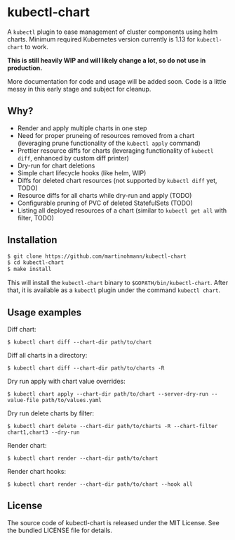 kubectl-chart
=============

A `kubectl` plugin to ease management of cluster components using helm charts.
Minimum required Kubernetes version currently is 1.13 for `kubectl-chart` to
work.

**This is still heavily WIP and will likely change a lot, so do not use in
production.**

More documentation for code and usage will be added soon. Code is a little
messy in this early stage and subject for cleanup.

Why?
----

- Render and apply multiple charts in one step
- Need for proper pruneing of resources removed from a chart (leveraging prune
  functionality of the `kubectl apply` command)
- Prettier resource diffs for charts (leveraging functionality of `kubectl
  diff`, enhanced by custom diff printer)
- Dry-run for chart deletions
- Simple chart lifecycle hooks (like helm, WIP)
- Diffs for deleted chart resources (not supported by `kubectl diff` yet, TODO)
- Resource diffs for all charts while dry-run and apply (TODO)
- Configurable pruning of PVC of deleted StatefulSets (TODO)
- Listing all deployed resources of a chart (similar to `kubectl get all` with filter, TODO)

Installation
------------

```sh
$ git clone https://github.com/martinohmann/kubectl-chart
$ cd kubectl-chart
$ make install
```

This will install the `kubectl-chart` binary to `$GOPATH/bin/kubectl-chart`.
After that, it is available as a `kubectl` plugin under the command `kubectl chart`.

Usage examples
--------------

Diff chart:

```
$ kubectl chart diff --chart-dir path/to/chart
```

Diff all charts in a directory:

```
$ kubectl chart diff --chart-dir path/to/charts -R
```

Dry run apply with chart value overrides:

```
$ kubectl chart apply --chart-dir path/to/chart --server-dry-run --value-file path/to/values.yaml
```

Dry run delete charts by filter:

```
$ kubectl chart delete --chart-dir path/to/charts -R --chart-filter chart1,chart3 --dry-run
```

Render chart:

```
$ kubectl chart render --chart-dir path/to/chart
```

Render chart hooks:

```
$ kubectl chart render --chart-dir path/to/chart --hook all
```

License
-------

The source code of kubectl-chart is released under the MIT
License. See the bundled LICENSE file for details.

